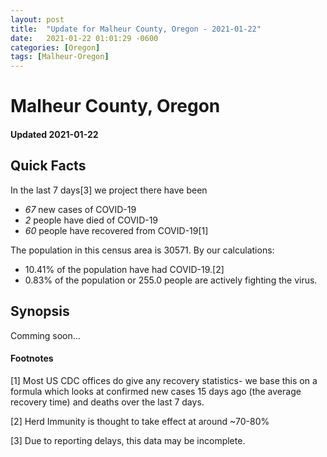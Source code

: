 ```yaml
---
layout: post
title:  "Update for Malheur County, Oregon - 2021-01-22"
date:   2021-01-22 01:01:29 -0600
categories: [Oregon]
tags: [Malheur-Oregon]
---
```


# Malheur County, Oregon
#### Updated 2021-01-22

## Quick Facts

In the last 7 days[3] we project there have been
- *67* new cases of COVID-19
- *2* people have died of COVID-19
- *60* people have recovered from COVID-19[1]

The population in this census area is 30571. By our calculations:
- 10.41% of the population have had COVID-19.[2]
- 0.83% of the population or 255.0 people are actively fighting the virus.

## Synopsis

Comming soon...


#### Footnotes

[1] Most US CDC offices do give any recovery statistics- we base this on a formula which looks at confirmed new cases
15 days ago (the average recovery time) and deaths over the last 7 days.

[2] Herd Immunity is thought to take effect at around ~70-80%

[3] Due to reporting delays, this data may be incomplete.
 
    